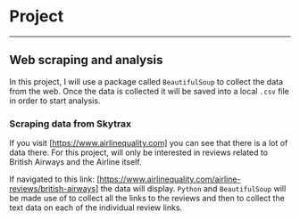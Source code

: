 # Project

---

## Web scraping and analysis

In this project, I will use a package called `BeautifulSoup` to collect the data from the web. Once the data is collected it will be saved into a local `.csv` file in order to start analysis.

### Scraping data from Skytrax

If you visit [https://www.airlinequality.com] you can see that there is a lot of data there. For this project, will only be interested in reviews related to British Airways and the Airline itself.

If navigated to this link: [https://www.airlinequality.com/airline-reviews/british-airways] the data will display. `Python` and `BeautifulSoup` will be made use of to collect all the links to the reviews and then to collect the text data on each of the individual review links.
